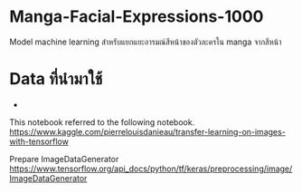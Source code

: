 # Manga-Facial-Expressions-1000 
Model machine learning สำหรับแยกแยะอารมณ์สีหน้าของตัวละครใน manga จากสีหน้า 

# Data ที่นำมาใช้ 
- 



This notebook referred to the following notebook.
https://www.kaggle.com/pierrelouisdanieau/transfer-learning-on-images-with-tensorflow


Prepare ImageDataGenerator
https://www.tensorflow.org/api_docs/python/tf/keras/preprocessing/image/ImageDataGenerator
